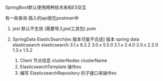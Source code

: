 SpringBoot默认使用两种技术来和ES交互

有一些查询 插入的api放在postman中

1. jest 默认不生效 (需要导入jest工具包) pom
2. SpringData ElasticSearch[es 版本可能不合适]
    版本
    spring data elasticsearch	elasticsearch
    3.1.x	6.2.2
    3.0.x	5.5.0
    2.1.x	2.4.0
    2.0.x	2.2.0
    1.3.x	1.5.2
    
    1) Client 节点信息 clusterNodes clusterName
    2) ElasticsearchTemplate 操作es
    3) 编写 ElasticsearchRepository 的子接口来操作es